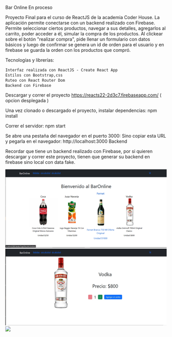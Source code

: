 Bar  Online
En proceso 

Proyecto Final para el curso de ReactJS de la academia Coder House. La aplicación permite conectarse con un backend realizado con Firebase. Permite seleccionar ciertos productos, navegar a sus detalles, agregarlos al carrito, poder acceder a él, simular la compra de los productos. Al clickear sobre el botón "realizar compra", pide llenar un formulario con datos básicos y luego de confirmar se genera un id de orden para el usuario y en firebase se guarda la orden con los productos que compró.

Tecnologías y librerías:

    Interfaz realizada con ReactJS - Create React App
    Estilos con Bootstrap,css
    Ruteo con React Router Dom
    Backend con Firebase

Descargar y correr el proyecto
https://reacts22-2d3c7.firebaseapp.com/ ( opcion desplegada )

Una vez clonado o descargado el proyecto, instalar dependencias:
npm install

Correr el servidor:
npm start

Se abre una pestaña del navegador en el puerto 3000:
Sino copiar esta URL y pegarla en el navegador: http://localhost:3000
Backend

Recordar que tiene un backend realizado con Firebase, por si quieren descargar y correr este proyecto, tienen que generar su backend en firebase sino local con data fake.

![](public/bar1.png)
![](public/bar2jpg.jpg)
![](public/bar2%C2%BF3jpg.jpg)
